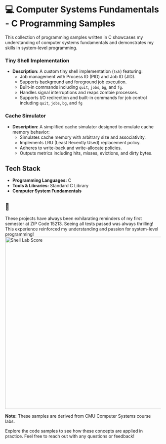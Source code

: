 # 💻 Computer Systems Fundamentals - C Programming Samples

This collection of programming samples written in C showcases my understanding of computer systems fundamentals and demonstrates my skills in system-level programming.

### **Tiny Shell Implementation**
- **Description:**
  A custom tiny shell implementation (`tsh`) featuring:
  - Job management with Process ID (PID) and Job ID (JID).
  - Supports background and foreground job execution.
  - Built-in commands including `quit`, `jobs`, `bg`, and `fg`.
  - Handles signal interruptions and reaps zombie processes.
  - Supports I/O redirection and built-in commands for job control including `quit`, `jobs`, `bg`, and `fg`

### **Cache Simulator**
- **Description:**
  A simplified cache simulator designed to emulate cache memory behavior:
  - Simulates cache memory with arbitrary size and associativity.
  - Implements LRU (Least Recently Used) replacement policy.
  - Adheres to write-back and write-allocate policies.
  - Outputs metrics including hits, misses, evictions, and dirty bytes.

## Tech Stack
- **Programming Languages:** C
- **Tools & Libraries:** Standard C Library
- **Computer System Fundamentals**

## 🧸
These projects have always been exhilarating reminders of my first semester at ZIP Code 15213. Seeing all tests passed was always thrilling! This experience reinforced my understanding and passion for system-level programming!
<img width="556" alt="Shell Lab Score" src="https://github.com/user-attachments/assets/b778c3ee-3db2-4d2e-911a-55709bfea7bd">

**Note:**
These samples are derived from CMU Computer Systems course labs. 



Explore the code samples to see how these concepts are applied in practice. Feel free to reach out with any questions or feedback!
